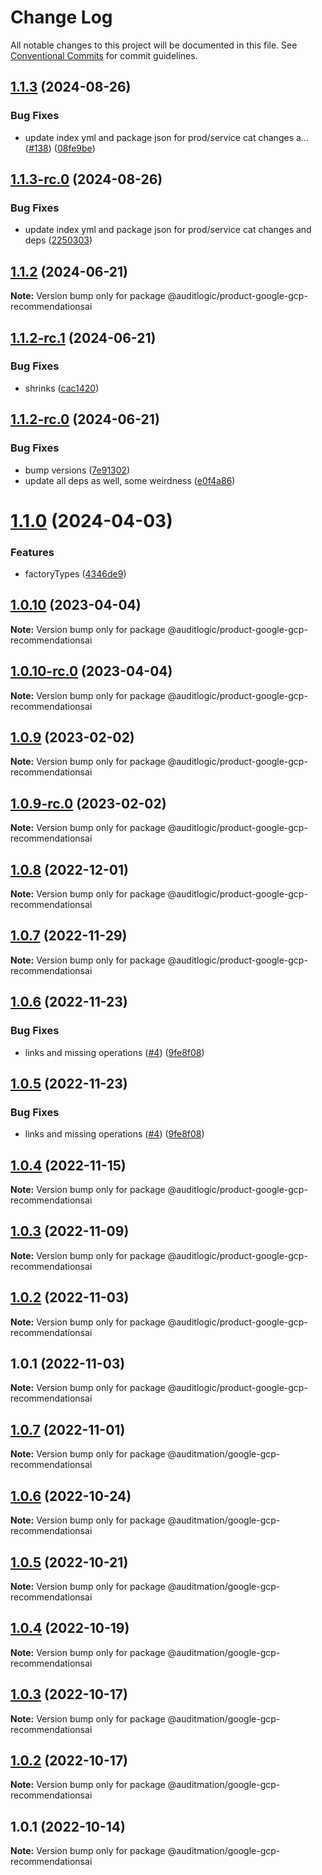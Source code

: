 # Change Log

All notable changes to this project will be documented in this file.
See [Conventional Commits](https://conventionalcommits.org) for commit guidelines.

## [1.1.3](https://github.com/auditlogic/product/compare/@auditlogic/product-google-gcp-recommendationsai@1.1.2...@auditlogic/product-google-gcp-recommendationsai@1.1.3) (2024-08-26)


### Bug Fixes

* update index yml and package json for prod/service cat changes a… ([#138](https://github.com/auditlogic/product/issues/138)) ([08fe9be](https://github.com/auditlogic/product/commit/08fe9beb1c8457462a19bc69caa02e6212d97e1a))





## [1.1.3-rc.0](https://github.com/auditlogic/product/compare/@auditlogic/product-google-gcp-recommendationsai@1.1.2...@auditlogic/product-google-gcp-recommendationsai@1.1.3-rc.0) (2024-08-26)


### Bug Fixes

* update index yml and package json for prod/service cat changes and deps ([2250303](https://github.com/auditlogic/product/commit/225030363a363608240135b7ebed386b28f01e4b))





## [1.1.2](https://github.com/auditlogic/product/compare/@auditlogic/product-google-gcp-recommendationsai@1.1.2-rc.1...@auditlogic/product-google-gcp-recommendationsai@1.1.2) (2024-06-21)

**Note:** Version bump only for package @auditlogic/product-google-gcp-recommendationsai





## [1.1.2-rc.1](https://github.com/auditlogic/product/compare/@auditlogic/product-google-gcp-recommendationsai@1.1.2-rc.0...@auditlogic/product-google-gcp-recommendationsai@1.1.2-rc.1) (2024-06-21)


### Bug Fixes

* shrinks ([cac1420](https://github.com/auditlogic/product/commit/cac14200fefcd8183ab69fe89a47bd3f70f563e9))





## [1.1.2-rc.0](https://github.com/auditlogic/product/compare/@auditlogic/product-google-gcp-recommendationsai@1.1.0...@auditlogic/product-google-gcp-recommendationsai@1.1.2-rc.0) (2024-06-21)


### Bug Fixes

* bump versions ([7e91302](https://github.com/auditlogic/product/commit/7e913023b8b312150ed7762c32fbbe616be71de5))
* update all deps as well, some weirdness ([e0f4a86](https://github.com/auditlogic/product/commit/e0f4a864714e2d3de6bbf3da014d5312fe53be2f))





# [1.1.0](https://github.com/auditlogic/product/compare/@auditlogic/product-google-gcp-recommendationsai@1.0.10...@auditlogic/product-google-gcp-recommendationsai@1.1.0) (2024-04-03)


### Features

* factoryTypes ([4346de9](https://github.com/auditlogic/product/commit/4346de92693aee892fccf725338ffc7b80ab182b))





## [1.0.10](https://github.com/auditlogic/product/compare/@auditlogic/product-google-gcp-recommendationsai@1.0.9...@auditlogic/product-google-gcp-recommendationsai@1.0.10) (2023-04-04)

**Note:** Version bump only for package @auditlogic/product-google-gcp-recommendationsai





## [1.0.10-rc.0](https://github.com/auditlogic/product/compare/@auditlogic/product-google-gcp-recommendationsai@1.0.9...@auditlogic/product-google-gcp-recommendationsai@1.0.10-rc.0) (2023-04-04)

**Note:** Version bump only for package @auditlogic/product-google-gcp-recommendationsai





## [1.0.9](https://github.com/auditlogic/product/compare/@auditlogic/product-google-gcp-recommendationsai@1.0.8...@auditlogic/product-google-gcp-recommendationsai@1.0.9) (2023-02-02)

**Note:** Version bump only for package @auditlogic/product-google-gcp-recommendationsai





## [1.0.9-rc.0](https://github.com/auditlogic/product/compare/@auditlogic/product-google-gcp-recommendationsai@1.0.8...@auditlogic/product-google-gcp-recommendationsai@1.0.9-rc.0) (2023-02-02)

**Note:** Version bump only for package @auditlogic/product-google-gcp-recommendationsai





## [1.0.8](https://github.com/auditlogic/product/compare/@auditlogic/product-google-gcp-recommendationsai@1.0.7...@auditlogic/product-google-gcp-recommendationsai@1.0.8) (2022-12-01)

**Note:** Version bump only for package @auditlogic/product-google-gcp-recommendationsai





## [1.0.7](https://github.com/auditlogic/product/compare/@auditlogic/product-google-gcp-recommendationsai@1.0.6...@auditlogic/product-google-gcp-recommendationsai@1.0.7) (2022-11-29)

**Note:** Version bump only for package @auditlogic/product-google-gcp-recommendationsai





## [1.0.6](https://github.com/auditlogic/product/compare/@auditlogic/product-google-gcp-recommendationsai@1.0.4...@auditlogic/product-google-gcp-recommendationsai@1.0.6) (2022-11-23)


### Bug Fixes

* links and missing operations ([#4](https://github.com/auditlogic/product/issues/4)) ([9fe8f08](https://github.com/auditlogic/product/commit/9fe8f08fe7c57fdb79f991ac35bd6ac2e7dcad38))





## [1.0.5](https://github.com/auditlogic/product/compare/@auditlogic/product-google-gcp-recommendationsai@1.0.4...@auditlogic/product-google-gcp-recommendationsai@1.0.5) (2022-11-23)


### Bug Fixes

* links and missing operations ([#4](https://github.com/auditlogic/product/issues/4)) ([9fe8f08](https://github.com/auditlogic/product/commit/9fe8f08fe7c57fdb79f991ac35bd6ac2e7dcad38))





## [1.0.4](https://github.com/auditlogic/product/compare/@auditlogic/product-google-gcp-recommendationsai@1.0.3...@auditlogic/product-google-gcp-recommendationsai@1.0.4) (2022-11-15)

**Note:** Version bump only for package @auditlogic/product-google-gcp-recommendationsai





## [1.0.3](https://github.com/auditlogic/product/compare/@auditlogic/product-google-gcp-recommendationsai@1.0.2...@auditlogic/product-google-gcp-recommendationsai@1.0.3) (2022-11-09)

**Note:** Version bump only for package @auditlogic/product-google-gcp-recommendationsai





## [1.0.2](https://github.com/auditlogic/product/compare/@auditlogic/product-google-gcp-recommendationsai@1.0.1...@auditlogic/product-google-gcp-recommendationsai@1.0.2) (2022-11-03)

**Note:** Version bump only for package @auditlogic/product-google-gcp-recommendationsai





## 1.0.1 (2022-11-03)

**Note:** Version bump only for package @auditlogic/product-google-gcp-recommendationsai





## [1.0.7](https://github.com/auditmation/store-content/compare/@auditmation/google-gcp-recommendationsai@1.0.6...@auditmation/google-gcp-recommendationsai@1.0.7) (2022-11-01)

**Note:** Version bump only for package @auditmation/google-gcp-recommendationsai





## [1.0.6](https://github.com/auditmation/store-content/compare/@auditmation/google-gcp-recommendationsai@1.0.5...@auditmation/google-gcp-recommendationsai@1.0.6) (2022-10-24)

**Note:** Version bump only for package @auditmation/google-gcp-recommendationsai





## [1.0.5](https://github.com/auditmation/store-content/compare/@auditmation/google-gcp-recommendationsai@1.0.4...@auditmation/google-gcp-recommendationsai@1.0.5) (2022-10-21)

**Note:** Version bump only for package @auditmation/google-gcp-recommendationsai





## [1.0.4](https://github.com/auditmation/store-content/compare/@auditmation/google-gcp-recommendationsai@1.0.3...@auditmation/google-gcp-recommendationsai@1.0.4) (2022-10-19)

**Note:** Version bump only for package @auditmation/google-gcp-recommendationsai





## [1.0.3](https://github.com/auditmation/store-content/compare/@auditmation/google-gcp-recommendationsai@1.0.2...@auditmation/google-gcp-recommendationsai@1.0.3) (2022-10-17)

**Note:** Version bump only for package @auditmation/google-gcp-recommendationsai





## [1.0.2](https://github.com/auditmation/store-content/compare/@auditmation/google-gcp-recommendationsai@1.0.1...@auditmation/google-gcp-recommendationsai@1.0.2) (2022-10-17)

**Note:** Version bump only for package @auditmation/google-gcp-recommendationsai





## 1.0.1 (2022-10-14)

**Note:** Version bump only for package @auditmation/google-gcp-recommendationsai
